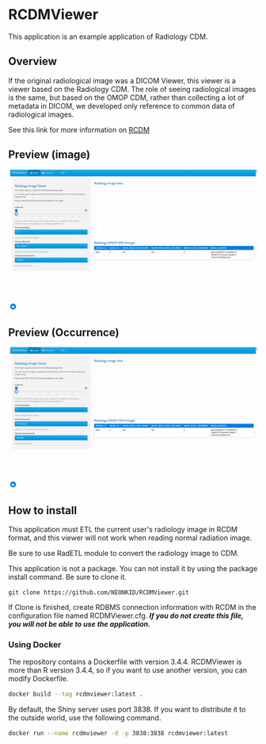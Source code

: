 # RCDMViewer

This application is an example application of Radiology CDM.



## Overview

If the original radiological image was a DICOM Viewer, this viewer is a viewer based on the Radiology CDM. The role of seeing radiological images is the same, but based on the OMOP CDM, rather than collecting a lot of metadata in DICOM, we developed only reference to common data of radiological images.

See this link for more information on [RCDM](https://github.com/OHDSI/Radiology-CDM)



## Preview (image)

![Radiology_Image](images/preview-image.gif)



## Preview (Occurrence)

![Radiology_Occurrence](images/preview-occurrence.gif)



## How to install

This application must ETL the current user's radiology image in RCDM format, and this viewer will not work when reading normal radiation image.

Be sure to use RadETL module to convert the radiology image to CDM.

This application is not a package. You can not install it by using the package install command. Be sure to clone it.

```
git clone https://github.com/NEONKID/RCDMViewer.git
```

If Clone is finished, create RDBMS connection information with RCDM in the configuration file named RCDMViewer.cfg. ***If you do not create this file, you will not be able to use the application.***



### Using Docker

The repository contains a Dockerfile with version 3.4.4. RCDMViewer is more than R version 3.4.4, so if you want to use another version, you can modify Dockerfile.

```bash
docker build --tag rcdmviewer:latest .
```

By default, the Shiny server uses port 3838. If you want to distribute it to the outside world, use the following command.

```bash
docker run --name rcdmviewer -d -p 3838:3838 rcdmviewer:latest
```



